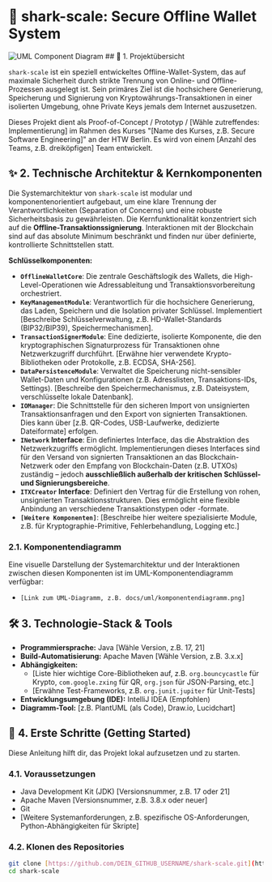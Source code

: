 # 🦈 shark-scale: Secure Offline Wallet System

![UML Component Diagram](docs/uml/komponentendiagramm.png) ## 🌟 1. Projektübersicht

`shark-scale` ist ein speziell entwickeltes Offline-Wallet-System, das auf maximale Sicherheit durch strikte Trennung von Online- und Offline-Prozessen ausgelegt ist. Sein primäres Ziel ist die hochsichere Generierung, Speicherung und Signierung von Kryptowährungs-Transaktionen in einer isolierten Umgebung, ohne Private Keys jemals dem Internet auszusetzen.

Dieses Projekt dient als Proof-of-Concept / Prototyp / [Wähle zutreffendes: Implementierung] im Rahmen des Kurses "[Name des Kurses, z.B. Secure Software Engineering]" an der HTW Berlin. Es wird von einem [Anzahl des Teams, z.B. dreiköpfigen] Team entwickelt.

## ✨ 2. Technische Architektur & Kernkomponenten

Die Systemarchitektur von `shark-scale` ist modular und komponentenorientiert aufgebaut, um eine klare Trennung der Verantwortlichkeiten (Separation of Concerns) und eine robuste Sicherheitsbasis zu gewährleisten. Die Kernfunktionalität konzentriert sich auf die **Offline-Transaktionssignierung**. Interaktionen mit der Blockchain sind auf das absolute Minimum beschränkt und finden nur über definierte, kontrollierte Schnittstellen statt.

**Schlüsselkomponenten:**

* **`OfflineWalletCore`**: Die zentrale Geschäftslogik des Wallets, die High-Level-Operationen wie Adressableitung und Transaktionsvorbereitung orchestriert.
* **`KeyManagementModule`**: Verantwortlich für die hochsichere Generierung, das Laden, Speichern und die Isolation privater Schlüssel. Implementiert [Beschreibe Schlüsselverwaltung, z.B. HD-Wallet-Standards (BIP32/BIP39), Speichermechanismen].
* **`TransactionSignerModule`**: Eine dedizierte, isolierte Komponente, die den kryptographischen Signaturprozess für Transaktionen ohne Netzwerkzugriff durchführt. [Erwähne hier verwendete Krypto-Bibliotheken oder Protokolle, z.B. ECDSA, SHA-256].
* **`DataPersistenceModule`**: Verwaltet die Speicherung nicht-sensibler Wallet-Daten und Konfigurationen (z.B. Adresslisten, Transaktions-IDs, Settings). [Beschreibe den Speichermechanismus, z.B. Dateisystem, verschlüsselte lokale Datenbank].
* **`IOManager`**: Die Schnittstelle für den sicheren Import von unsignierten Transaktionsanfragen und den Export von signierten Transaktionen. Dies kann über [z.B. QR-Codes, USB-Laufwerke, dedizierte Dateiformate] erfolgen.
* **`INetwork` Interface**: Ein definiertes Interface, das die Abstraktion des Netzwerkzugriffs ermöglicht. Implementierungen dieses Interfaces sind für den Versand von signierten Transaktionen an das Blockchain-Netzwerk oder den Empfang von Blockchain-Daten (z.B. UTXOs) zuständig – jedoch **ausschließlich außerhalb der kritischen Schlüssel- und Signierungsbereiche**.
* **`ITXCreator` Interface**: Definiert den Vertrag für die Erstellung von rohen, unsignierten Transaktionsstrukturen. Dies ermöglicht eine flexible Anbindung an verschiedene Transaktionstypen oder -formate.
* **`[Weitere Komponenten]`**: [Beschreibe hier weitere spezialisierte Module, z.B. für Kryptographie-Primitive, Fehlerbehandlung, Logging etc.]

### 2.1. Komponentendiagramm

Eine visuelle Darstellung der Systemarchitektur und der Interaktionen zwischen diesen Komponenten ist im UML-Komponentendiagramm verfügbar:
* `[Link zum UML-Diagramm, z.B. docs/uml/komponentendiagramm.png]`

## 🛠️ 3. Technologie-Stack & Tools

* **Programmiersprache:** Java [Wähle Version, z.B. 17, 21]
* **Build-Automatisierung:** Apache Maven [Wähle Version, z.B. 3.x.x]
* **Abhängigkeiten:**
    * [Liste hier wichtige Core-Bibliotheken auf, z.B. `org.bouncycastle` für Krypto, `com.google.zxing` für QR, `org.json` für JSON-Parsing, etc.]
    * [Erwähne Test-Frameworks, z.B. `org.junit.jupiter` für Unit-Tests]
* **Entwicklungsumgebung (IDE):** IntelliJ IDEA (Empfohlen)
* **Diagramm-Tool:** [z.B. PlantUML (als Code), Draw.io, Lucidchart]

## 🚀 4. Erste Schritte (Getting Started)

Diese Anleitung hilft dir, das Projekt lokal aufzusetzen und zu starten.

### 4.1. Voraussetzungen

* Java Development Kit (JDK) [Versionsnummer, z.B. 17 oder 21]
* Apache Maven [Versionsnummer, z.B. 3.8.x oder neuer]
* Git
* [Weitere Systemanforderungen, z.B. spezifische OS-Anforderungen, Python-Abhängigkeiten für Skripte]

### 4.2. Klonen des Repositories

```bash
git clone [https://github.com/DEIN_GITHUB_USERNAME/shark-scale.git](https://github.com/DEIN_GITHUB_USERNAME/shark-scale.git)
cd shark-scale
